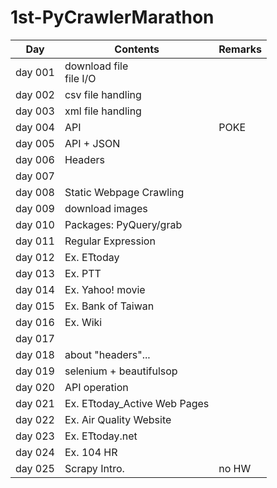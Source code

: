 # 1st-PyCrawlerMarathon

| Day     | Contents                     | Remarks |
| ------- | ---------------------------- | ------- |
| day 001 | download file<br>file I/O    |         |
| day 002 | csv file handling            |         |
| day 003 | xml file handling            |         |
| day 004 | API                          | POKE    |
| day 005 | API + JSON                   |         |
| day 006 | Headers                      |         |
| day 007 |                              |         |
| day 008 | Static Webpage Crawling      |         |
| day 009 | download images              |         |
| day 010 | Packages: PyQuery/grab       |         |
| day 011 | Regular Expression           |         |
| day 012 | Ex. ETtoday                  |         |
| day 013 | Ex. PTT                      |         |
| day 014 | Ex. Yahoo! movie             |         |
| day 015 | Ex. Bank of Taiwan           |         |
| day 016 | Ex. Wiki                     |         |
| day 017 |                              |         |
| day 018 | about "headers"...           |         |
| day 019 | selenium + beautifulsop      |         |
| day 020 | API operation                |         |
| day 021 | Ex. ETtoday_Active Web Pages |         |
| day 022 | Ex. Air Quality Website      |         |
| day 023 | Ex. ETtoday.net              |         |
| day 024 | Ex. 104 HR                   |         |
| day 025 | Scrapy Intro.                | no HW   |
